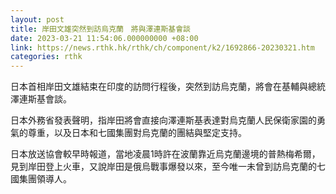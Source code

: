 ```yaml
---
layout: post
title: 岸田文雄突然到訪烏克蘭　將與澤連斯基會談
date: 2023-03-21 11:54:06.000000000 +08:00
link: https://news.rthk.hk/rthk/ch/component/k2/1692866-20230321.htm
categories: rthk
---
```


日本首相岸田文雄結束在印度的訪問行程後，突然到訪烏克蘭，將會在基輔與總統澤連斯基會談。

日本外務省發表聲明，指岸田將會直接向澤連斯基表達對烏克蘭人民保衛家園的勇氣的尊重，以及日本和七國集團對烏克蘭的團結與堅定支持。

日本放送協會較早時報道，當地凌晨1時許在波蘭靠近烏克蘭邊境的普熱梅希爾，見到岸田登上火車，又說岸田是俄烏戰事爆發以來，至今唯一未曾到訪烏克蘭的七國集團領導人。
